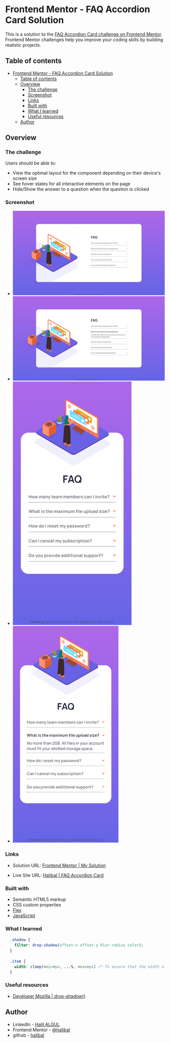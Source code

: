 # Frontend Mentor - FAQ Accordion Card Solution

This is a solution to the [FAQ Accordion Card challenge on Frontend Mentor](https://www.frontendmentor.io/challenges/faq-accordion-card-XlyjD0Oam/hub/faq-accordion-card-with-html-css-javascript-SkXfvCaH5). Frontend Mentor challenges help you improve your coding skills by building realistic projects.

## Table of contents

- [Frontend Mentor - FAQ Accordion Card Solution](#frontend-mentor---faq-accordion-card-solution)
  - [Table of contents](#table-of-contents)
  - [Overview](#overview)
    - [The challenge](#the-challenge)
    - [Screenshot](#screenshot)
    - [Links](#links)
    - [Built with](#built-with)
    - [What I learned](#what-i-learned)
    - [Useful resources](#useful-resources)
  - [Author](#author)

## Overview

### The challenge

Users should be able to:

- View the optimal layout for the component depending on their device's screen size
- See hover states for all interactive elements on the page
- Hide/Show the answer to a question when the question is clicked

### Screenshot

- ![Desktop Version](./images/desktop_default.png)
- ![Desktop Version Active State](./images/desktop_active.png)
- ![Mobile Version](./images/mobile_default.png)
- ![Desktop Version Active State](./images/mobile_active.png)

### Links

- Solution URL: [Frontend Mentor | My Solution](https://www.frontendmentor.io/solutions/faq-accordion-card-with-html-css-javascript-SkXfvCaH5)
  
- Live Site URL: [Halibal | FAQ Accordion Card](https://halibal.github.io/faq-accordion-card/)

### Built with

- Semantic HTML5 markup
- CSS custom properties
- [Flex](https://getbootstrap.com/docs/5.0/utilities/flex/)
- [JavaScript](https://www.javascript.com)

### What I learned

```css
  .shadow {
    filter: drop-shadow(offset-x offset-y blur-radius color);
  }

  .item {
    width: clamp(<min>px, ...%, <max>px) /* To ensure that the width of the item is ...% of parent, but > ...px(minimum) and < ...px(maximum) */
  }
```

### Useful resources

- [Developer Mozilla | drop-shadow()](https://developer.mozilla.org/en-US/docs/Web/CSS/filter-function/drop-shadow)

## Author

- LinkedIn - [Halil ALGUL](https://www.linkedin.com/in/halilagul/)
- Frontend Mentor - [@halibal](https://www.frontendmentor.io/profile/halibal)
- github - [halibal](https://github.com/halibal)
